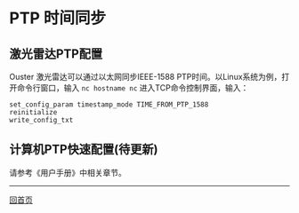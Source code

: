 # PTP 时间同步

## 激光雷达PTP配置

Ouster 激光雷达可以通过以太网同步IEEE-1588 PTP时间。以Linux系统为例，打开命令行窗口，输入 `nc hostname nc` 进入TCP命令控制界面，输入：

```
set_config_param timestamp_mode TIME_FROM_PTP_1588
reinitialize
write_config_txt
```

## 计算机PTP快速配置(待更新)

请参考《用户手册》中相关章节。

---
[回首页](#main)